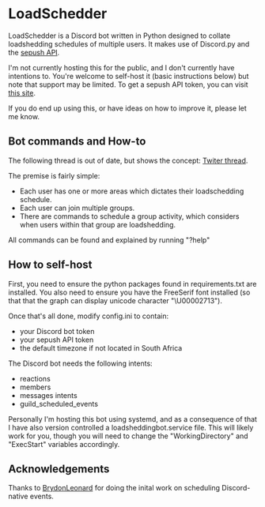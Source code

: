 # LoadSchedder

LoadSchedder is a Discord bot written in Python designed to collate loadshedding schedules of multiple users. It makes use of Discord.py and the [sepush API](https://documenter.getpostman.com/view/1296288/UzQuNk3E).

I'm not currently hosting this for the public, and I don't currently have intentions to. You're welcome to self-host it (basic instructions below) but note that support may be limited. To get a sepush API token, you can visit [this site](https://eskomsepush.gumroad.com/l/api).

If you do end up using this, or have ideas on how to improve it, please let me know.

## Bot commands and How-to
The following thread is out of date, but shows the concept: [Twiter thread](https://twitter.com/CrankyPandaMan/status/1579506558869741569).

The premise is fairly simple:
- Each user has one or more areas which dictates their loadschedding schedule.
- Each user can join multiple groups.
- There are commands to schedule a group activity, which considers when users within that group are loadshedding.

All commands can be found and explained by running "?help"

## How to self-host
First, you need to ensure the python packages found in requirements.txt are installed.
You also need to ensure you have the FreeSerif font installed (so that that the graph can display unicode character "\U00002713").

Once that's all done, modify config.ini to contain:
- your Discord bot token
- your sepush API token
- the default timezone if not located in South Africa

The Discord bot needs the following intents:
- reactions
- members
- messages intents
- guild_scheduled_events

Personally I'm hosting this bot using systemd, and as a consequence of that I have also version controlled a loadsheddingbot.service file. This will likely work for you, though you will need to change the "WorkingDirectory" and "ExecStart" variables accordingly.

## Acknowledgements
Thanks to [BrydonLeonard](https://github.com/BrydonLeonard) for doing the inital work on scheduling Discord-native events.